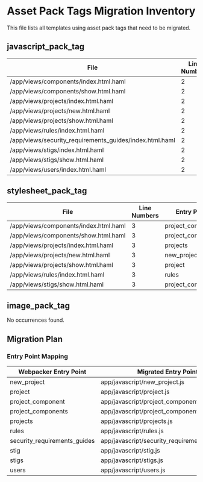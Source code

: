 # Asset Pack Tags Migration Inventory

This file lists all templates using asset pack tags that need to be migrated.

## javascript_pack_tag

| File | Line Numbers | Entry Points |
|------|--------------|-------------|
| /app/views/components/index.html.haml | 2 | project_components |
| /app/views/components/show.html.haml | 2 | project_component |
| /app/views/projects/index.html.haml | 2 | projects |
| /app/views/projects/new.html.haml | 2 | new_project |
| /app/views/projects/show.html.haml | 2 | project |
| /app/views/rules/index.html.haml | 2 | rules |
| /app/views/security_requirements_guides/index.html.haml | 2 | security_requirements_guides |
| /app/views/stigs/index.html.haml | 2 | stigs |
| /app/views/stigs/show.html.haml | 2 | stig |
| /app/views/users/index.html.haml | 2 | users |

## stylesheet_pack_tag

| File | Line Numbers | Entry Points |
|------|--------------|-------------|
| /app/views/components/index.html.haml | 3 | project_components |
| /app/views/components/show.html.haml | 3 | project_component |
| /app/views/projects/index.html.haml | 3 | projects |
| /app/views/projects/new.html.haml | 3 | new_project |
| /app/views/projects/show.html.haml | 3 | project |
| /app/views/rules/index.html.haml | 3 | rules |
| /app/views/stigs/show.html.haml | 3 | project_component |

## image_pack_tag

No occurrences found.

## Migration Plan

### Entry Point Mapping

| Webpacker Entry Point | Migrated Entry Point | Status |
|----------------------|---------------------|--------|
| new_project | app/javascript/new_project.js | ❌ |
| project | app/javascript/project.js | ❌ |
| project_component | app/javascript/project_component.js | ❌ |
| project_components | app/javascript/project_components.js | ❌ |
| projects | app/javascript/projects.js | ❌ |
| rules | app/javascript/rules.js | ❌ |
| security_requirements_guides | app/javascript/security_requirements_guides.js | ❌ |
| stig | app/javascript/stig.js | ❌ |
| stigs | app/javascript/stigs.js | ❌ |
| users | app/javascript/users.js | ❌ |
